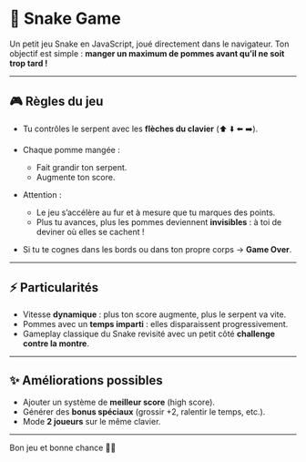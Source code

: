 # 🐍 Snake Game

Un petit jeu Snake en JavaScript, joué directement dans le navigateur.
Ton objectif est simple : **manger un maximum de pommes avant qu’il ne soit trop tard !**

---

## 🎮 Règles du jeu

* Tu contrôles le serpent avec les **flèches du clavier** (⬆️ ⬇️ ⬅️ ➡️).
* Chaque pomme mangée :

  * Fait grandir ton serpent.
  * Augmente ton score.
* Attention :

  * Le jeu s’accélère au fur et à mesure que tu marques des points.
  * Plus tu avances, plus les pommes deviennent **invisibles** : à toi de deviner où elles se cachent !
* Si tu te cognes dans les bords ou dans ton propre corps → **Game Over**.

---

## ⚡ Particularités

* Vitesse **dynamique** : plus ton score augmente, plus le serpent va vite.
* Pommes avec un **temps imparti** : elles disparaissent progressivement.
* Gameplay classique du Snake revisité avec un petit côté **challenge contre la montre**.

---

## ✨ Améliorations possibles

* Ajouter un système de **meilleur score** (high score).
* Générer des **bonus spéciaux** (grossir +2, ralentir le temps, etc.).
* Mode **2 joueurs** sur le même clavier.

---

Bon jeu et bonne chance 🍏🐍

